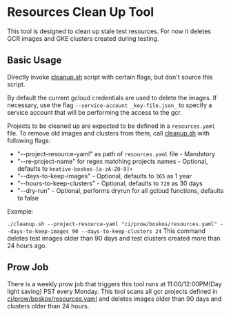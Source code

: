 # Resources Clean Up Tool

This tool is designed to clean up stale test resources. For now it deletes GCR
images and GKE clusters created during testing.

## Basic Usage

Directly invoke [cleanup.sh](cleanup.sh) script with certain flags, but don't
source this script.

By default the current gcloud credentials are used to delete the images. If
necessary, use the flag `--service-account _key-file.json_` to specify a service
account that will be performing the access to the gcr.

Projects to be cleaned up are expected to be defined in a `resources.yaml` file.
To remove old images and clusters from them, call [cleanup.sh](cleanup.sh) with
following flags:

- "--project-resource-yaml" as path of `resources.yaml` file - Mandatory
- "--re-project-name" for regex matching projects names - Optional, defaults to
  `knative-boskos-[a-zA-Z0-9]+`
- "--days-to-keep-images" - Optional, defaults to `365` as 1 year
- "--hours-to-keep-clusters" - Optional, defaults to `720` as 30 days
- "--dry-run" - Optional, performs dryrun for all gcloud functions, defaults to
  false

Example:

`./cleanup.sh --project-resource-yaml "ci/prow/boskos/resources.yaml" --days-to-keep-images 90 --days-to-keep-clusters 24`
This command deletes test images older than 90 days and test clusters created
more than 24 hours ago.

## Prow Job

There is a weekly prow job that triggers this tool runs at 11:00/12:00PM(Day
light saving) PST every Monday. This tool scans all gcr projects defined in
[ci/prow/boskos/resources.yaml](/ci/prow/boskos/resources.yaml) and deletes
images older than 90 days and clusters older than 24 hours.
